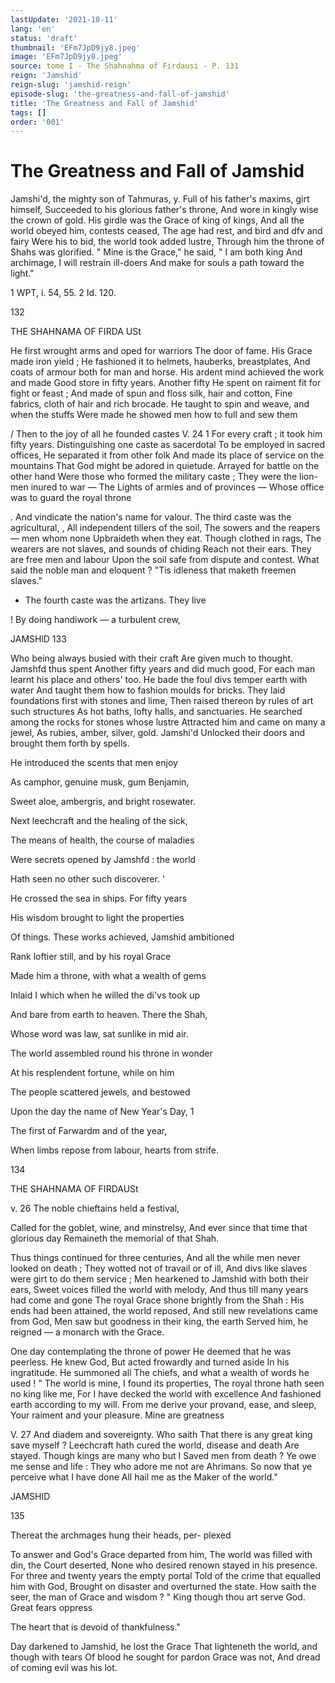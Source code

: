 ```yaml
---
lastUpdate: '2021-10-11'
lang: 'en'
status: 'draft'
thumbnail: 'EFm7JpD9jy8.jpeg'
image: 'EFm7JpD9jy8.jpeg'
source: tome I - The Shahnahma of Firdausi - P. 131
reign: 'Jamshid'
reign-slug: 'jamshid-reign'
episode-slug: 'the-greatness-and-fall-of-jamshid'
title: 'The Greatness and Fall of Jamshid'
tags: []
order: '001'
---
```


<!-- LTeX: language=en -->

# The Greatness and Fall of Jamshid

Jamshi'd, the mighty son of Tahmuras, y.
Full of his father's maxims, girt himself,
Succeeded to his glorious father's throne,
And wore in kingly wise the crown of gold.
His girdle was the Grace of king of kings,
And all the world obeyed him, contests ceased,
The age had rest, and bird and dfv and fairy
Were his to bid, the world took added lustre,
Through him the throne of Shahs was glorified.
" Mine is the Grace," he said, " I am both king
And archimage, I will restrain ill-doers
And make for souls a path toward the light."

1 WPT, i. 54, 55. 2 Id. 120.

132

THE SHAHNAMA OF FIRDA USt

He first wrought arms and oped for warriors
The door of fame. His Grace made iron yield ;
He fashioned it to helmets, hauberks, breastplates,
And coats of armour both for man and horse.
His ardent mind achieved the work and made
Good store in fifty years. Another fifty
He spent on raiment fit for fight or feast ;
And made of spun and floss silk, hair and cotton,
Fine fabrics, cloth of hair and rich brocade.
He taught to spin and weave, and when the stuffs
Were made he showed men how to full and sew them

/ Then to the joy of all he founded castes
V. 24 1 For every craft ; it took him fifty years.
Distinguishing one caste as sacerdotal
To be employed in sacred offices,
He separated it from other folk
And made its place of service on the mountains
That God might be adored in quietude.
Arrayed for battle on the other hand
Were those who formed the military caste ;
They were the lion-men inured to war —
The Lights of armies and of provinces —
Whose office was to guard the royal throne

. And vindicate the nation's name for valour.
The third caste was the agricultural,
, All independent tillers of the soil,
The sowers and the reapers — men whom none
Upbraideth when they eat. Though clothed in rags,
The wearers are not slaves, and sounds of chiding
Reach not their ears. They are free men and labour
Upon the soil safe from dispute and contest.
What said the noble man and eloquent ?
"Tis idleness that maketh freemen slaves."

- The fourth caste was the artizans. They live

! By doing handiwork — a turbulent crew,

JAMSHlD 133

Who being always busied with their craft
Are given much to thought. Jamshfd thus spent
Another fifty years and did much good,
For each man learnt his place and others' too.
He bade the foul divs temper earth with water
And taught them how to fashion moulds for bricks.
They laid foundations first with stones and lime,
Then raised thereon by rules of art such structures
As hot baths, lofty halls, and sanctuaries.
He searched among the rocks for stones whose lustre
Attracted him and came on many a jewel,
As rubies, amber, silver, gold. Jamshi'd
Unlocked their doors and brought them forth by
spells.

He introduced the scents that men enjoy

As camphor, genuine musk, gum Benjamin,

Sweet aloe, ambergris, and bright rosewater.

Next leechcraft and the healing of the sick,

The means of health, the course of maladies

Were secrets opened by Jamshfd : the world

Hath seen no other such discoverer. '

He crossed the sea in ships. For fifty years

His wisdom brought to light the properties

Of things. These works achieved, Jamshid ambitioned

Rank loftier still, and by his royal Grace

Made him a throne, with what a wealth of gems

Inlaid I which when he willed the di'vs took up

And bare from earth to heaven. There the Shah,

Whose word was law, sat sunlike in mid air.

The world assembled round his throne in wonder

At his resplendent fortune, while on him

The people scattered jewels, and bestowed

Upon the day the name of New Year's Day, 1

The first of Farwardm and of the year,

When limbs repose from labour, hearts from strife.

134

THE SHAHNAMA OF FIRDAUSt

v. 26 The noble chieftains held a festival,

Called for the goblet, wine, and minstrelsy,
And ever since that time that glorious day
Remaineth the memorial of that Shah.

Thus things continued for three centuries,
And all the while men never looked on death ;
They wotted not of travail or of ill,
And divs like slaves were girt to do them service ;
Men hearkened to Jamshid with both their ears,
Sweet voices filled the world with melody,
And thus till many years had come and gone
The royal Grace shone brightly from the Shah :
His ends had been attained, the world reposed,
And still new revelations came from God,
Men saw but goodness in their king, the earth
Served him, he reigned — a monarch with the Grace.

One day contemplating the throne of power
He deemed that he was peerless. He knew God,
But acted frowardly and turned aside
In his ingratitude. He summoned all
The chiefs, and what a wealth of words he used !
" The world is mine, I found its properties,
The royal throne hath seen no king like me,
For I have decked the world with excellence
And fashioned earth according to my will.
From me derive your provand, ease, and sleep,
Your raiment and your pleasure. Mine are greatness

V. 27 And diadem and sovereignty. Who saith
That there is any great king save myself ?
Leechcraft hath cured the world, disease and death
Are stayed. Though kings are many who but I
Saved men from death ? Ye owe me sense and life :
They who adore me not are Ahrimans.
So now that ye perceive what I have done
All hail me as the Maker of the world."

JAMSHID

135

Thereat the archmages hung their heads, per-
plexed

To answer and God's Grace departed from him,
The world was filled with din, the Court deserted,
None who desired renown stayed in his presence.
For three and twenty years the empty portal
Told of the crime that equalled him with God,
Brought on disaster and overturned the state.
How saith the seer, the man of Grace and wisdom ?
" King though thou art serve God. Great fears
oppress

The heart that is devoid of thankfulness."

Day darkened to Jamshid, he lost the Grace
That lighteneth the world, and though with tears
Of blood he sought for pardon Grace was not,
And dread of coming evil was his lot.

